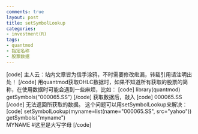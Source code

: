 ```yaml
---
comments: true
layout: post
title: setSymbolLookup
categories:
- investment(R)
tags:
- quantmod
- 指定名称
- 股票数据
---
```


[code]
主人云：站内文章皆为信手涂鸦，不时需要修改纰漏，转载引用请注明出处！
[/code]
用quantmod获取OHLC数据时，如果不知道所有获取的股票的简称，在使用数据时可能会遇到一些麻烦，比如：
[code]
library(quantmod)
getSymbols("000065.SS")
[/code]
获取数据后，敲入
[code]
000065.SS
[/code]
无法返回所获取的数据。
这个问题可以用setSymbolLookup来解决：
[code]
setSymbolLookup(myname=list(name="000065.SS", src="yahoo"))  
getSymbols("myname")  
MYNAME   #这里是大写字母
[/code] 
